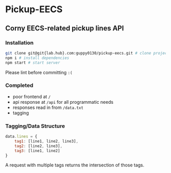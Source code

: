 # Pickup-EECS

## Corny EECS-related pickup lines API

### Installation

```bash
git clone git@git{lab.hub}.com:guppy0130/pickup-eecs.git # clone project
npm i # install dependencies
npm start # start server
```

Please lint before committing `:(`

### Completed

* poor frontend at `/`
* api response at `/api` for all programmatic needs
* responses read in from `/data.txt`
* tagging

### Tagging/Data Structure

```javascript
data.lines = {
    tag1: [line1, line2, line3],
    tag2: [line2, line3],
    tag3: [line1, line2]
}
```

A request with multiple tags returns the intersection of those tags.
